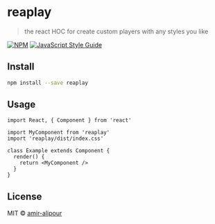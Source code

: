 # reaplay

> the react HOC for create custom players with any styles you like

[![NPM](https://img.shields.io/npm/v/reaplay.svg)](https://www.npmjs.com/package/reaplay) [![JavaScript Style Guide](https://img.shields.io/badge/code_style-standard-brightgreen.svg)](https://standardjs.com)

## Install

```bash
npm install --save reaplay
```

## Usage

```tsx
import React, { Component } from 'react'

import MyComponent from 'reaplay'
import 'reaplay/dist/index.css'

class Example extends Component {
  render() {
    return <MyComponent />
  }
}
```

## License

MIT © [amir-alipour](https://github.com/amir-alipour)
